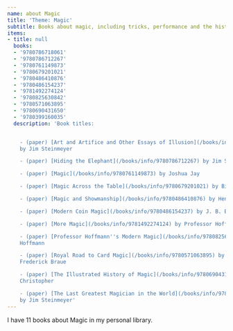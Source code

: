 ```yaml
---
name: about Magic
title: 'Theme: Magic'
subtitle: Books about magic, including tricks, performance and the history of magic
items:
- title: null
  books:
  - '9780786718061'
  - '9780786712267'
  - '9780761149873'
  - '9780679201021'
  - '9780486410876'
  - '9780486154237'
  - '9781492274124'
  - '9780825630842'
  - '9780571063895'
  - '9780690431650'
  - '9780399160035'
  description: 'Book titles:


    - (paper) [Art and Artifice and Other Essays of Illusion](/books/info/9780786718061)
    by Jim Steinmeyer

    - (paper) [Hiding the Elephant](/books/info/9780786712267) by Jim Steinmeyer

    - (paper) [Magic](/books/info/9780761149873) by Joshua Jay

    - (paper) [Magic Across the Table](/books/info/9780679201021) by Bill Severn

    - (paper) [Magic and Showmanship](/books/info/9780486410876) by Henning Nelms

    - (paper) [Modern Coin Magic](/books/info/9780486154237) by J. B. Bobo

    - (paper) [More Magic](/books/info/9781492274124) by Professor Hoffmann

    - (paper) [Professor Hoffmann''s Modern Magic](/books/info/9780825630842) by Professor
    Hoffmann

    - (paper) [Royal Road to Card Magic](/books/info/9780571063895) by Jean Hugard,
    Frederick Braue

    - (paper) [The Illustrated History of Magic](/books/info/9780690431650) by Milbourne
    Christopher

    - (paper) [The Last Greatest Magician in the World](/books/info/9780399160035)
    by Jim Steinmeyer'
---
```

I have 11 books about Magic in my personal library.
